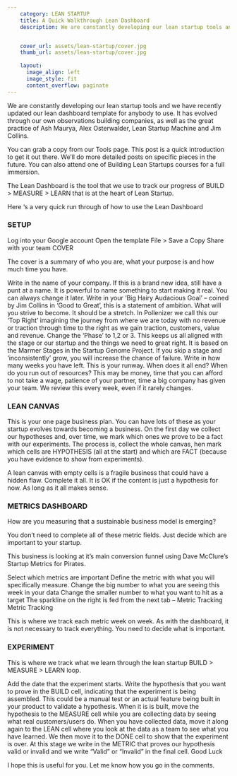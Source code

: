 ```yaml
---
    category: LEAN STARTUP
    title: A Quick Walkthrough Lean Dashboard
    description: We are constantly developing our lean startup tools and we have recently updated our lean dashboard template for anybody to use. It has evolved through our own observations building companies, as well as the great practice of Ash Maurya, Alex Osterwalder, Lean Startup Machine and Jim Collins. You can grab a copy from our Tools page. This post is a quick introduction to get it out there. We’ll do more detailed posts on specific pieces in the future. You can also attend one of Building Lean Startups courses for a full immersion.


    cover_url: assets/lean-startup/cover.jpg
    thumb_url: assets/lean-startup/cover.jpg
    
    layout:
      image_align: left
      image_style: fit
      content_overflow: paginate
---
```


We are constantly developing our lean startup tools and we have recently updated our lean dashboard template for anybody to use. It has evolved through our own observations building companies, as well as the great practice of Ash Maurya, Alex Osterwalder, Lean Startup Machine and Jim Collins.

You can grab a copy from our Tools page. This post is a quick introduction to get it out there. We’ll do more detailed posts on specific pieces in the future. You can also attend one of Building Lean Startups courses for a full immersion.

The Lean Dashboard is the tool that we use to track our progress of BUILD > MEASURE > LEARN that is at the heart of Lean Startup.



Here ‘s a very quick run through of how to use the Lean Dashboard



### SETUP

Log into your Google account
Open the template
File > Save a Copy
Share with your team
COVER

The cover is a summary of who you are, what your purpose is and how much time you have.

Write in the name of your company. If this is a brand new idea, still have a punt at a name. It is powerful to name something to start making it real. You can always change it later.
Write in your ‘Big Hairy Audacious Goal’ – coined by Jim Collins in ‘Good to Great’, this is a statement of ambition. What will you strive to become. It should be a stretch. In Pollenizer we call this our ‘Top Right’ imagining the journey from where we are today with no revenue or traction through time to the right as we gain traction, customers, value and revenue.
Change the ‘Phase’ to 1,2 or 3. This keeps us all aligned with the stage or our startup and the things we need to great right. It is based on the Marmer Stages in the Startup Genome Project. If you skip a stage and ‘inconsistently’ grow, you will increase the chance of failure.
Write in how many weeks you have left. This is your runway. When does it all end? When do you run out of resources? This may be money, time that you can afford to not take a wage, patience of your partner, time a big company has given your team.
We review this every week, even if it rarely changes.

### LEAN CANVAS

This is your one page business plan. You can have lots of these as your startup evolves towards becoming a business. On the first day we collect our hypotheses and, over time, we mark which ones we prove to be a fact with our experiments. The process is, collect the whole canvas, hen mark which cells are HYPOTHESIS (all at the start) and which are FACT (because you have evidence to show from experiments).

A lean canvas with empty cells is a fragile business that could have a hidden flaw. Complete it all. It is OK if the content is just a hypothesis for now. As long as it all makes sense.

### METRICS DASHBOARD

How are you measuring that a sustainable business model is emerging?



You don’t need to complete all of these metric fields. Just decide which are important to your startup.

This business is looking at it’s main conversion funnel using Dave McClure’s Startup Metrics for Pirates.

Select which metrics are important
Define the metric with what you will specifically measure.
Change the big number to what you are seeing this week in your data
Change the smaller number to what you want to hit as a target
The sparkline on the right is fed from the next tab – Metric Tracking
Metric Tracking

This is where we track each metric week on week. As with the dashboard, it is not necessary to track everything. You need to decide what is important.

### EXPERIMENT

This is where we track what we learn through the lean startup BUILD > MEASURE > LEARN loop.

Add the date that the experiment starts.
Write the hypothesis that you want to prove in the BUILD cell, indicating that the experiment is being assembled. This could be a manual test or an actual feature being built in your product to validate a hypothesis.
When it is is built, move the hypothesis to the MEASURE cell while you are collecting data by seeing what real customers/users do.
When you have collected data, move it along again to the LEAN cell where you look at the data as a team to see what you have learned.
We then move it to the DONE cell to show that the experiment is over. At this stage we write in the METRIC that proves our hypothesis valid or invalid and we write “Valid” or “Invalid” in the final cell.
Good Luck

I hope this is useful for you. Let me know how you go in the comments.